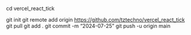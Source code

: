 

cd vercel_react_tick

git init
git remote add origin https://github.com/tztechno/vercel_react_tick
git pull
git add .
git commit -m “2024-07-25”
git push -u origin main

